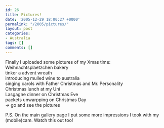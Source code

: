 ```yaml
---
id: 26
title: Pictures!
date: '2005-12-29 18:00:27 +0000'
permalink: "/2005/pictures/"
layout: post
categories:
- Australia
tags: []
comments: []
---
```

Finally I uploaded some pictures of my Xmas time:  
Weihnachtsplaetzchen bakery  
tinker a advent wreath  
introducing mulled wine to australia  
singing carols with Father Christmas and Mr. Personality  
Christmas lunch at my Uni  
Lasgagne dinner on Christmas Eve  
packets unwarpping on Christmas Day  
-\> go and see the pictures

P.S. On the main gallery page I put some more impressions I took with my (mobile)cam. Watch this out too!